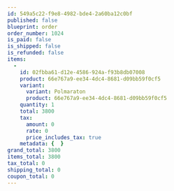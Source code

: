 ```yaml
---
id: 549a5c22-f9e8-4982-bde4-2a60ba12c0bf
published: false
blueprint: order
order_number: 1024
is_paid: false
is_shipped: false
is_refunded: false
items:
  -
    id: 02fbba61-d12e-4586-924a-f93b8db07008
    product: 66e767a9-ee34-4dc4-8681-d09bb59f0cf5
    variant:
      variant: Polmaraton
      product: 66e767a9-ee34-4dc4-8681-d09bb59f0cf5
    quantity: 1
    total: 3800
    tax:
      amount: 0
      rate: 0
      price_includes_tax: true
    metadata: {  }
grand_total: 3800
items_total: 3800
tax_total: 0
shipping_total: 0
coupon_total: 0
---
```

